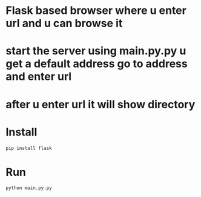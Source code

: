 # Flask  based browser where u enter url and u can browse it
# start the server using main.py.py  u get a default address   go to address and enter url
# after u  enter url it will show directory


# Install

```pip install flask ```

# Run

```python main.py.py```

